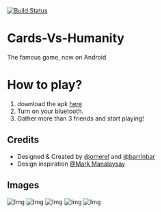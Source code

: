 [![Build Status](https://travis-ci.org/omerel/Cards-Vs-Humanity.svg?branch=master)](https://travis-ci.org/omerel/Cards-Vs-Humanity)
# Cards-Vs-Humanity
The famous game, now on Android

# How to play?
1. download the apk [here](https://firebasestorage.googleapis.com/v0/b/relay-e7961.appspot.com/o/CardsVsHumanity.apk?alt=media&token=3321efac-5236-4830-9fc0-a125fe1dceac)
2. Turn on your bluetooth.
3. Gather more than 3 friends and start playing!

## Credits
* Designed & Created by [@omerel](https://github.com/omerel/RELAY) and [@barrinbar](https://github.com/barrinbar)
* Design inspiration  [@Mark Manalaysay](https://dribbble.com/mmanal)

## Images
![Img](https://github.com/omerel/Cards-Vs-Humanity/blob/master/CardsVsHumanity/1.png) 
![Img](https://github.com/omerel/Cards-Vs-Humanity/blob/master/CardsVsHumanity/2.png)
![Img](https://github.com/omerel/Cards-Vs-Humanity/blob/master/CardsVsHumanity/3.png) 
![Img](https://github.com/omerel/Cards-Vs-Humanity/blob/master/CardsVsHumanity/4.png)
![Img](https://github.com/omerel/Cards-Vs-Humanity/blob/master/CardsVsHumanity/5.png) 

